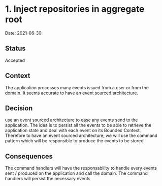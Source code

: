 # 1. Inject repositories in aggregate root

Date: 2021-06-30

## Status

Accepted

## Context

The application processes many events issued from a user or from the domain. It seems accurate to have an event sourced
architecture.

## Decision

use an event sourced architecture to ease any events send to the application. The idea is to persist all the events to
be able to retrieve the application state and deal with each event on its Bounded Context. Therefore to have an event
sourced architecture, we will use the command pattern which will be responsible to produce the events to be stored

## Consequences

The command handlers will have the responsability to handle every events sent / produced on the application and call the
domain. The command handlers will persist the necessary events
